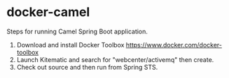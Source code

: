 # docker-camel

Steps for running Camel Spring Boot application.
  1. Download and install Docker Toolbox https://www.docker.com/docker-toolbox
  2. Launch Kitematic and search for "webcenter/activemq" then create.
  3. Check out source and then run from Spring STS.
 
